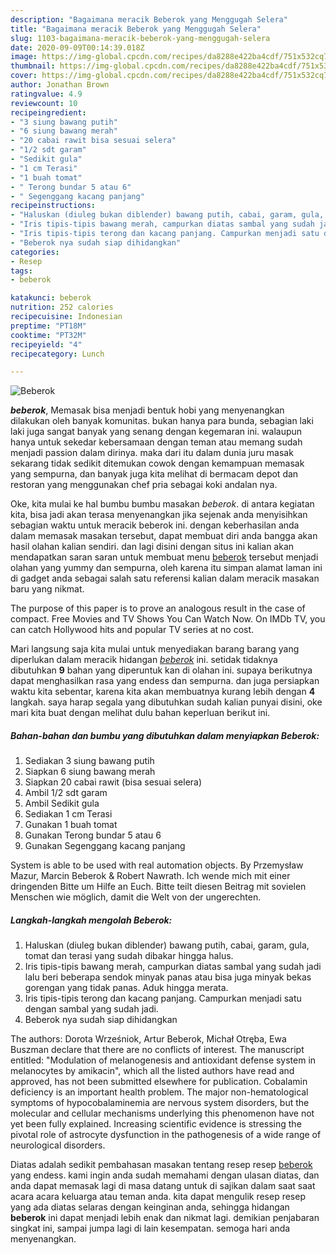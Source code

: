 ```yaml
---
description: "Bagaimana meracik Beberok yang Menggugah Selera"
title: "Bagaimana meracik Beberok yang Menggugah Selera"
slug: 1103-bagaimana-meracik-beberok-yang-menggugah-selera
date: 2020-09-09T00:14:39.018Z
image: https://img-global.cpcdn.com/recipes/da8288e422ba4cdf/751x532cq70/beberok-foto-resep-utama.jpg
thumbnail: https://img-global.cpcdn.com/recipes/da8288e422ba4cdf/751x532cq70/beberok-foto-resep-utama.jpg
cover: https://img-global.cpcdn.com/recipes/da8288e422ba4cdf/751x532cq70/beberok-foto-resep-utama.jpg
author: Jonathan Brown
ratingvalue: 4.9
reviewcount: 10
recipeingredient:
- "3 siung bawang putih"
- "6 siung bawang merah"
- "20 cabai rawit bisa sesuai selera"
- "1/2 sdt garam"
- "Sedikit gula"
- "1 cm Terasi"
- "1 buah tomat"
- " Terong bundar 5 atau 6"
- " Segenggang kacang panjang"
recipeinstructions:
- "Haluskan (diuleg bukan diblender) bawang putih, cabai, garam, gula, tomat dan terasi yang sudah dibakar hingga halus."
- "Iris tipis-tipis bawang merah, campurkan diatas sambal yang sudah jadi lalu beri beberapa sendok minyak panas atau bisa juga minyak bekas gorengan yang tidak panas. Aduk hingga merata."
- "Iris tipis-tipis terong dan kacang panjang. Campurkan menjadi satu dengan sambal yang sudah jadi."
- "Beberok nya sudah siap dihidangkan"
categories:
- Resep
tags:
- beberok

katakunci: beberok 
nutrition: 252 calories
recipecuisine: Indonesian
preptime: "PT18M"
cooktime: "PT32M"
recipeyield: "4"
recipecategory: Lunch

---
```



![Beberok](https://img-global.cpcdn.com/recipes/da8288e422ba4cdf/751x532cq70/beberok-foto-resep-utama.jpg)

<b><i>beberok</i></b>, Memasak bisa menjadi bentuk hobi yang menyenangkan dilakukan oleh banyak komunitas. bukan hanya para bunda, sebagian laki laki juga sangat banyak yang senang dengan kegemaran ini. walaupun hanya untuk sekedar kebersamaan dengan teman atau memang sudah menjadi passion dalam dirinya. maka dari itu dalam dunia juru masak sekarang tidak sedikit ditemukan cowok dengan kemampuan memasak yang sempurna, dan banyak juga kita melihat di bermacam depot dan restoran yang menggunakan chef pria sebagai koki andalan nya.

Oke, kita mulai ke hal bumbu bumbu masakan <i>beberok</i>. di antara kegiatan kita, bisa jadi akan terasa menyenangkan jika sejenak anda menyisihkan sebagian waktu untuk meracik beberok ini. dengan keberhasilan anda dalam memasak masakan tersebut, dapat membuat diri anda bangga akan hasil olahan kalian sendiri. dan lagi disini dengan situs ini kalian akan mendapatkan saran saran untuk membuat menu <u>beberok</u> tersebut menjadi olahan yang yummy dan sempurna, oleh karena itu simpan alamat laman ini di gadget anda sebagai salah satu referensi kalian dalam meracik masakan baru yang nikmat.

The purpose of this paper is to prove an analogous result in the case of compact. Free Movies and TV Shows You Can Watch Now. On IMDb TV, you can catch Hollywood hits and popular TV series at no cost.


Mari langsung saja kita mulai untuk menyediakan barang barang yang diperlukan dalam meracik hidangan <u><i>beberok</i></u> ini. setidak tidaknya dibutuhkan <b>9</b> bahan yang diperuntuk kan di olahan ini. supaya berikutnya dapat menghasilkan rasa yang endess dan sempurna. dan juga persiapkan waktu kita sebentar, karena kita akan membuatnya kurang lebih dengan <b>4</b> langkah. saya harap segala yang dibutuhkan sudah kalian punyai disini, oke mari kita buat dengan melihat dulu bahan keperluan berikut ini.

<!--inarticleads1-->

##### Bahan-bahan dan bumbu yang dibutuhkan dalam menyiapkan Beberok:

1. Sediakan 3 siung bawang putih
1. Siapkan 6 siung bawang merah
1. Siapkan 20 cabai rawit (bisa sesuai selera)
1. Ambil 1/2 sdt garam
1. Ambil Sedikit gula
1. Sediakan 1 cm Terasi
1. Gunakan 1 buah tomat
1. Gunakan  Terong bundar 5 atau 6
1. Gunakan  Segenggang kacang panjang


System is able to be used with real automation objects. By Przemysław Mazur, Marcin Beberok &amp; Robert Nawrath. Ich wende mich mit einer dringenden Bitte um Hilfe an Euch. Bitte teilt diesen Beitrag mit sovielen Menschen wie möglich, damit die Welt von der ungerechten. 

<!--inarticleads2-->

##### Langkah-langkah mengolah Beberok:

1. Haluskan (diuleg bukan diblender) bawang putih, cabai, garam, gula, tomat dan terasi yang sudah dibakar hingga halus.
1. Iris tipis-tipis bawang merah, campurkan diatas sambal yang sudah jadi lalu beri beberapa sendok minyak panas atau bisa juga minyak bekas gorengan yang tidak panas. Aduk hingga merata.
1. Iris tipis-tipis terong dan kacang panjang. Campurkan menjadi satu dengan sambal yang sudah jadi.
1. Beberok nya sudah siap dihidangkan


The authors: Dorota Wrześniok, Artur Beberok, Michał Otręba, Ewa Buszman declare that there are no conflicts of interest. The manuscript entitled: &#34;Modulation of melanogenesis and antioxidant defense system in melanocytes by amikacin&#34;, which all the listed authors have read and approved, has not been submitted elsewhere for publication. Cobalamin deficiency is an important health problem. The major non-hematological symptoms of hypocobalaminemia are nervous system disorders, but the molecular and cellular mechanisms underlying this phenomenon have not yet been fully explained. Increasing scientific evidence is stressing the pivotal role of astrocyte dysfunction in the pathogenesis of a wide range of neurological disorders. 

Diatas adalah sedikit pembahasan masakan tentang resep resep <u>beberok</u> yang endess. kami ingin anda sudah memahami dengan ulasan diatas, dan anda dapat memasak lagi di masa datang untuk di sajikan dalam saat saat acara acara keluarga atau teman anda. kita dapat mengulik resep resep yang ada diatas selaras dengan keinginan anda, sehingga hidangan <b>beberok</b> ini dapat menjadi lebih enak dan nikmat lagi. demikian penjabaran singkat ini, sampai jumpa lagi di lain kesempatan. semoga hari anda menyenangkan.

